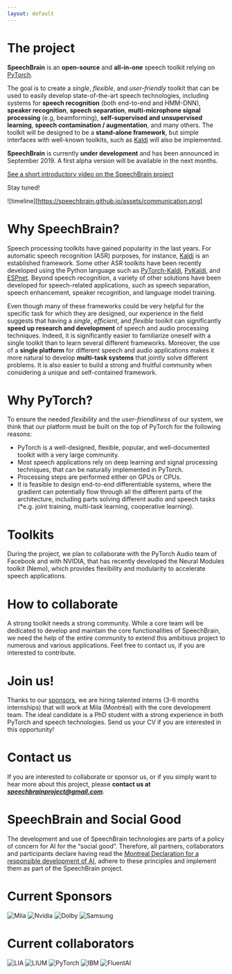 ```yaml
---
layout: default
---
```



# The project

**SpeechBrain** is an **open-source** and **all-in-one** speech toolkit
relying on [PyTorch](https://pytorch.org).

The goal is to create a *single*, *flexible*, and *user-friendly* toolkit that can be used to easily develop state-of-the-art speech technologies, including systems for **speech recognition** (both end-to-end and HMM-DNN), **speaker recognition**, **speech separation**, **multi-microphone signal processing** (e.g, beamforming), **self-supervised and unsupervised learning**, **speech contamination / augmentation**,  and many others. The toolkit will be designed to be a **stand-alone framework**, but simple interfaces with well-known toolkits, such as [Kaldi](http://kaldi-asr.org) will also be implemented.

**SpeechBrain** is currently **under development** and has been announced in September 2019. A first alpha version will be available in the next months.

[See a short introductory video on the SpeechBrain project](https://youtu.be/XETiKbN9ojE)

Stay tuned!

![timeline][https://speechbrain.github.io/assets/communication.png]

# Why SpeechBrain?
Speech processing toolkits have gained popularity in the last years. For automatic speech recognition (ASR) purposes, for instance, [Kaldi](http://kaldi-asr.org) is an established framework. Some other ASR toolkits have been recently developed using the Python language such as [PyTorch-Kaldi](https://github.com/mravanelli/pytorch-kaldi), [PyKaldi](https://github.com/pykaldi/pykaldi), and [ESPnet](https://github.com/espnet/espnet). Beyond speech recognition, a variety of other solutions have been developed for speech-related applications, such as speech separation, speech enhancement, speaker recognition, and language model training.

Even though many of these frameworks could be very helpful for the specific task for which they are designed, our experience in the field suggests that having a *single*, *efficient*, and *flexible* toolkit can significantly **speed up research and development** of speech and audio processing techniques. Indeed, it is significantly easier to familiarize oneself with a single toolkit than to learn several different frameworks. Moreover, the use of a **single platform** for different speech and audio applications makes it more natural to develop **multi-task systems** that jointly solve different problems. It is also easier to build a strong and fruitful community when considering a unique and self-contained framework.

# Why PyTorch?
To ensure the needed *flexibility* and the *user-friendliness* of our system, we think that our platform must be built on the top of PyTorch for the following reasons:  
- PyTorch is a well-designed, flexible, popular, and well-documented toolkit with a very large community.
- Most speech applications rely on deep learning and signal processing techniques, that can be naturally implemented in PyTorch.
- Processing steps are performed either on GPUs or CPUs.
- It is feasible to design end-to-end differentiable systems, where the gradient can potentially flow through all the different parts of the architecture, including parts solving different audio and speech tasks (*e.g. joint training, multi-task learning, cooperative learning).

# Toolkits
During the project, we plan to collaborate with the PyTorch Audio team of Facebook and with NVIDIA, that has recently developed the Neural Modules toolkit (Nemo), which provides flexibility and modularity to accelerate speech applications.

# How to collaborate
A strong toolkit needs a strong community. While a core team will be dedicated to develop and maintain the core functionalities of SpeechBrain, we need the help of the entire community to extend this ambitious project to numerous and various applications. Feel free to contact us, if you are interested to contribute.

# Join us!
Thanks to our [sponsors](#Sponsors), we are hiring talented interns (3-6 months internships) that will work at Mila (Montréal) with the core development team. The ideal candidate is a PhD student with a strong experience in both PyTorch and speech technologies. Send us your CV if you are interested in this opportunity!

# Contact us
If you are interested to collaborate or sponsor us, or if you simply want to hear more about this project, please **contact us at *speechbrainproject@gmail.com***.

# SpeechBrain and Social Good
The development and use of SpeechBrain technologies are parts of a policy of concern for AI for the “social good”. Therefore, all partners, collaborators and participants declare having read the [Montreal Declaration for a responsible development of AI](https://www.montrealdeclaration-responsibleai.com), adhere to these principles and implement them as part of the SpeechBrain project.

# Current Sponsors

![Mila](https://speechbrain.github.io/assets/logo_mila_small.png)
![Nvidia](https://speechbrain.github.io/assets/logo_nvidia.png)
![Dolby](https://speechbrain.github.io/assets/logo_dolby.png)
![Samsung](https://speechbrain.github.io/assets/samsung_official.png)

# Current collaborators
![LIA](https://speechbrain.github.io/assets/logo_LIA.png)
![LIUM](https://speechbrain.github.io/assets/lium_logo_official.png)
![PyTorch](https://speechbrain.github.io/assets/logo_pytorch.png)
![IBM](https://speechbrain.github.io/assets/logo_ibm.png)
![FluentAI](https://speechbrain.github.io/assets/logo_fluent.png)
